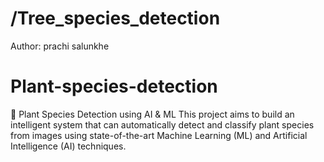 # /Tree_species_detection

Author: prachi salunkhe
# Plant-species-detection
🌿 Plant Species Detection using AI &amp; ML This project aims to build an intelligent system that can automatically detect and classify plant species from images using state-of-the-art Machine Learning (ML) and Artificial Intelligence (AI) techniques.
